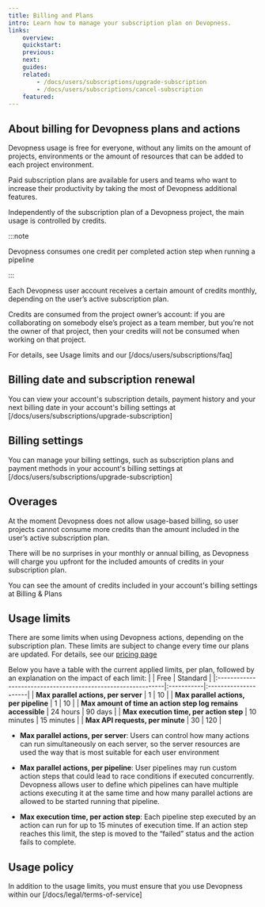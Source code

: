 ```yaml
---
title: Billing and Plans
intro: Learn how to manage your subscription plan on Devopness.
links:
    overview:
    quickstart:
    previous:
    next:
    guides:
    related:
        - /docs/users/subscriptions/upgrade-subscription
        - /docs/users/subscriptions/cancel-subscription
    featured:
---
```


## About billing for Devopness plans and actions
Devopness usage is free for everyone, without any limits on the amount of projects, environments or the amount of resources that can be added to each project environment.

Paid subscription plans are available for users and teams who want to increase their productivity by taking the most of Devopness additional features.

Independently of the subscription plan of a Devopness project, the main usage is controlled by credits.

:::note

Devopness consumes one credit per completed action step when running a pipeline

:::

Each Devopness user account receives a certain amount of credits monthly, depending on the user’s active subscription plan.

Credits are consumed from the project owner’s account: if you are collaborating on somebody else’s project as a team member, but you’re not the owner of that project, then your credits will not be consumed when working on that project.

For details, see Usage limits and our [/docs/users/subscriptions/faq]

## Billing date and subscription renewal
You can view your account's subscription details, payment history and your next billing date in your account's billing settings at [/docs/users/subscriptions/upgrade-subscription]

## Billing settings
You can manage your billing settings, such as subscription plans and payment methods in your account's billing settings at [/docs/users/subscriptions/upgrade-subscription]

## Overages
At the moment Devopness does not allow usage-based billing, so user projects cannot consume more credits than the amount included in the user’s active subscription plan.

There will be no surprises in your monthly or annual billing, as Devopness will charge you upfront for the included amounts of credits in your subscription plan.

You can see the amount of credits included in your account's billing settings at Billing & Plans 

## Usage limits
There are some limits when using Devopness actions, depending on the subscription plan.
These limits are subject to change every time our plans are updated. For details, see our [pricing page](/pricing)

Below you have a table with the current applied limits, per plan, followed by an explanation on the impact of each limit:
|                                                             | Free       | Standard             |
|:-------------------------------------------------------------|:-----------|:---------------------|
| **Max parallel actions, per server**                         | 1          | 10                   |
| **Max parallel actions, per pipeline**                       | 1          | 10                   |
| **Max amount of time an action step log remains accessible** | 24 hours   | 90 days              |
| **Max execution time, per action step**                      | 10 minutes | 15 minutes           |
| **Max API requests, per minute**                             | 30         | 120                  |

- **Max parallel actions, per server**: Users can control how many actions can run simultaneously on each server, so the server resources are used the way that is most suitable for each user environment

- **Max parallel actions, per pipeline**: User pipelines may run custom action steps that could lead to race conditions if executed concurrently. Devopness allows user to define which pipelines can have multiple actions executing it at the same time and how many parallel actions are allowed to be started running that pipeline.

- **Max execution time, per action step**: Each pipeline step executed by an action can run for up to 15 minutes of execution time. If an action step reaches this limit, the step is moved to the “failed” status and the action fails to complete.

## Usage policy
In addition to the usage limits, you must ensure that you use Devopness within our [/docs/legal/terms-of-service]
